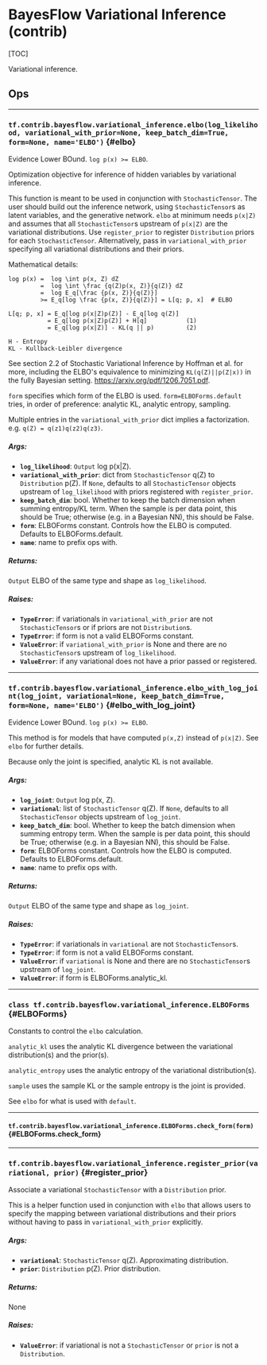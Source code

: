 <!-- This file is machine generated: DO NOT EDIT! -->

# BayesFlow Variational Inference (contrib)
[TOC]

Variational inference.

## Ops

- - -

### `tf.contrib.bayesflow.variational_inference.elbo(log_likelihood, variational_with_prior=None, keep_batch_dim=True, form=None, name='ELBO')` {#elbo}

Evidence Lower BOund. `log p(x) >= ELBO`.

Optimization objective for inference of hidden variables by variational
inference.

This function is meant to be used in conjunction with `StochasticTensor`.
The user should build out the inference network, using `StochasticTensor`s
as latent variables, and the generative network. `elbo` at minimum needs
`p(x|Z)` and assumes that all `StochasticTensor`s upstream of `p(x|Z)` are
the variational distributions. Use `register_prior` to register `Distribution`
priors for each `StochasticTensor`. Alternatively, pass in
`variational_with_prior` specifying all variational distributions and their
priors.

Mathematical details:

```
log p(x) =  log \int p(x, Z) dZ
         =  log \int \frac {q(Z)p(x, Z)}{q(Z)} dZ
         =  log E_q[\frac {p(x, Z)}{q(Z)}]
         >= E_q[log \frac {p(x, Z)}{q(Z)}] = L[q; p, x]  # ELBO

L[q; p, x] = E_q[log p(x|Z)p(Z)] - E_q[log q(Z)]
           = E_q[log p(x|Z)p(Z)] + H[q]           (1)
           = E_q[log p(x|Z)] - KL(q || p)         (2)

H - Entropy
KL - Kullback-Leibler divergence
```

See section 2.2 of Stochastic Variational Inference by Hoffman et al. for
more, including the ELBO's equivalence to minimizing `KL(q(Z)||p(Z|x))`
in the fully Bayesian setting. https://arxiv.org/pdf/1206.7051.pdf.

`form` specifies which form of the ELBO is used. `form=ELBOForms.default`
tries, in order of preference: analytic KL, analytic entropy, sampling.

Multiple entries in the `variational_with_prior` dict implies a factorization.
e.g. `q(Z) = q(z1)q(z2)q(z3)`.

##### Args:


*  <b>`log_likelihood`</b>: `Output` log p(x|Z).
*  <b>`variational_with_prior`</b>: dict from `StochasticTensor` q(Z) to
    `Distribution` p(Z). If `None`, defaults to all `StochasticTensor`
    objects upstream of `log_likelihood` with priors registered with
    `register_prior`.
*  <b>`keep_batch_dim`</b>: bool. Whether to keep the batch dimension when summing
    entropy/KL term. When the sample is per data point, this should be True;
    otherwise (e.g. in a Bayesian NN), this should be False.
*  <b>`form`</b>: ELBOForms constant. Controls how the ELBO is computed. Defaults to
    ELBOForms.default.
*  <b>`name`</b>: name to prefix ops with.

##### Returns:

  `Output` ELBO of the same type and shape as `log_likelihood`.

##### Raises:


*  <b>`TypeError`</b>: if variationals in `variational_with_prior` are not
    `StochasticTensor`s or if priors are not `Distribution`s.
*  <b>`TypeError`</b>: if form is not a valid ELBOForms constant.
*  <b>`ValueError`</b>: if `variational_with_prior` is None and there are no
    `StochasticTensor`s upstream of `log_likelihood`.
*  <b>`ValueError`</b>: if any variational does not have a prior passed or registered.


- - -

### `tf.contrib.bayesflow.variational_inference.elbo_with_log_joint(log_joint, variational=None, keep_batch_dim=True, form=None, name='ELBO')` {#elbo_with_log_joint}

Evidence Lower BOund. `log p(x) >= ELBO`.

This method is for models that have computed `p(x,Z)` instead of `p(x|Z)`.
See `elbo` for further details.

Because only the joint is specified, analytic KL is not available.

##### Args:


*  <b>`log_joint`</b>: `Output` log p(x, Z).
*  <b>`variational`</b>: list of `StochasticTensor` q(Z). If `None`, defaults to all
    `StochasticTensor` objects upstream of `log_joint`.
*  <b>`keep_batch_dim`</b>: bool. Whether to keep the batch dimension when summing
    entropy term. When the sample is per data point, this should be True;
    otherwise (e.g. in a Bayesian NN), this should be False.
*  <b>`form`</b>: ELBOForms constant. Controls how the ELBO is computed. Defaults to
    ELBOForms.default.
*  <b>`name`</b>: name to prefix ops with.

##### Returns:

  `Output` ELBO of the same type and shape as `log_joint`.

##### Raises:


*  <b>`TypeError`</b>: if variationals in `variational` are not `StochasticTensor`s.
*  <b>`TypeError`</b>: if form is not a valid ELBOForms constant.
*  <b>`ValueError`</b>: if `variational` is None and there are no `StochasticTensor`s
    upstream of `log_joint`.
*  <b>`ValueError`</b>: if form is ELBOForms.analytic_kl.


- - -

### `class tf.contrib.bayesflow.variational_inference.ELBOForms` {#ELBOForms}

Constants to control the `elbo` calculation.

`analytic_kl` uses the analytic KL divergence between the
variational distribution(s) and the prior(s).

`analytic_entropy` uses the analytic entropy of the variational
distribution(s).

`sample` uses the sample KL or the sample entropy is the joint is provided.

See `elbo` for what is used with `default`.
- - -

#### `tf.contrib.bayesflow.variational_inference.ELBOForms.check_form(form)` {#ELBOForms.check_form}





- - -

### `tf.contrib.bayesflow.variational_inference.register_prior(variational, prior)` {#register_prior}

Associate a variational `StochasticTensor` with a `Distribution` prior.

This is a helper function used in conjunction with `elbo` that allows users
to specify the mapping between variational distributions and their priors
without having to pass in `variational_with_prior` explicitly.

##### Args:


*  <b>`variational`</b>: `StochasticTensor` q(Z). Approximating distribution.
*  <b>`prior`</b>: `Distribution` p(Z). Prior distribution.

##### Returns:

  None

##### Raises:


*  <b>`ValueError`</b>: if variational is not a `StochasticTensor` or `prior` is not
    a `Distribution`.



